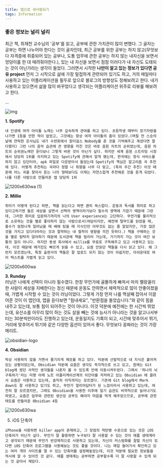 ```yaml
---
title: 앱으로 새사람되기
tags: Information
---
```

### 좋은 정보는 널리 널리
  최근 책, 최재천 교수님의 '공부'를 읽고, 공부에 관한 가치관이 많이 변했다. 그 골자는 공부는 하면 나누어야 한다는 것이 골자인데, 최근 공부를 위한 공부는 하지 않고(무엇보다 자격증에 취중되어 있는 공부나, 도통 업무에 관한 공부는 하지 않는 내자신을 보면서 엉덩이를 한 대 때려줘야한다.), 있는 내 자신을 보면서 점점 이러다가 내 자신도 도태되는 것이 아닌가라는 생각이 들었다. 그러면서 시작한 **나만이 알고 있는 정보가 있다면 공유  project** 먼저 그 시작으로 삶에 가장 밀접하게 관련되어 있기도 하고, 거의 매일마다 사용하고 있는 어플리케이션을 필두로 앞으로 블로그의 방향성도 정해보려고 한다. 내가 사용하고 있으면서 삶을 많이 바꾸었다고 생각되는 어플리케이션 위주로 리뷰룰 해보려고 한다. 


...

![img](https://user-images.githubusercontent.com/50545088/186399607-45d1fe68-27ae-49da-aa06-bf1594679eb7.png)

  **1. Spotify** <br>

    내 인생에 여자 아이돌 노래는 너무 깊숙하게 관여를 하고 있다. 초등학생 때부터 장기자랑을 나가면 1등을 안한 적이 없었고, 그것에는 항상 여자 아이돌의 춤이 있었다.(며칠 전 스승의 날에 연락한 은사님도 내가 수련회에서 원더걸스 Nobody를 춘 것을 기억해주고 계셨다면 말 다했지) 그런 나의 음악 습관에 큰 영향을 끼친 것은 바로 음원 차트의 순위였는데, 음원 차트의 순위권노래만 듣다보니 그렇게 바뀐 것이 아닌가 싶다. 하지만 세계 음원 스트리밍 시장에서 당당히 1위를 차지하고 있는 Spotify에 관해서 알게 됐는데, 한국에는 정식 서비스를 하지 않고 있던터라, apk 파일로 다운받아서 들었는데 Spotify의 핵심은 알고리즘 곡 추천에 있다. 어떻게 추천하는 곡마다 정말 나 취향을 너무 다 맞고, (특히 주간 추천) 이것 때문에 어느 곡을 찾아서 듣는 나의 형태보다도 이제는 자연스럽게 추천해준 것을 듣게 되었다. 나를 다른 사람으로 만들어준 앱 당당히 1위


![1200x630wa (1)](https://user-images.githubusercontent.com/50545088/186398756-7564bc10-f651-49c3-8ec3-3a9199538b26.png)

**2. Millie** <br>

    취미가 어떻게 된다고 하면, 책을 읽는다고 하면 괜히 쑥스럽다. 운동과 독서를 취미로 하고 있다고하기엔 둘은 세상을 살면서 선택의 영역이라기보다 필수의 영역에 가깝기 때문에 그런데, 그러한 취미로 입문하기까지의 나의 User experience는 고단하다. 무언가를 물리적으로 소유하는 것을 별로 좋아하지 않는 사람으로서(여담이지만, 예전에 탈무드를 읽었을 때, 홍수가 엄청나게 일어났을 때 배에 탔을 때 지식인만 아무것도 없는 줄 알았지만, 가장 많은 것을 가지고 있다더라라는 것과 절약하는 내 철학이 영향을 끼친 듯하다.) 책을 구매하는 것을 별로 탐탁치 않아하기 때문에 도서관에 책을 빌리러 가는데, 거기까지 가는 것이 여간 보통의 일이 아니다. 하지만 동생 회사에서 millie를 무료로 구독해주고 있고 사용하고 있는데, 이것 때문에 매거진도 빠르게 읽을 수 있고, 요즘 안읽던 책들을 다시 읽고 있다. 왜 그런지 모르겠는데, 특정 출판사의 책들은 잘 업로드 되지 않는 것이 아쉽지만, 아쉬운대로 여러 텍스트를 가볍게 읽고 있다.


![1200x600wa](https://user-images.githubusercontent.com/50545088/186399374-8f580aa3-aa44-4b7a-b306-3ac18f2bccf3.png)

  **3. Runday** <br>
    러닝은 나에게 선택이 아니라 필수였다. 한창 무언가에 골똘하게 빠져서 마치 멜랑꼴리한 사람이 세상을 지배한다는 정신 때문에 운동도 안하면서 체력적으로 많이 안좋아졌을 때, 가볍게 시작할 수 있는 것이 러닝이었다. 그렇게 가장 먼저 나를 멱살째 잡아서 이끌어준 것이 이 앱인데, 앱을 듣다보면 "힘내세요", "반환점을 돌았습니다."와 같이 힘을 내주고 있는데, 보통 힘이 되어주는 것이 아니다. 이것 덕분에 예전에는 한 시간씩 뛰었는데, 유산소를 아무리 많이 하는 것도 살을 빼는 것에 능사가 아니라는 것을 알고나서부터는 30분씩만이라도 진행하고 있는데, 운동일지도 기록이 되고, 시간에 맞추어서 뛰기, 거리에 맞추어서 뛰기와 같은 다양한 옵션이 있어서 좋다. 무엇보다 꽁짜라는 것이 가장 메리트.

![obsidian-logo](https://user-images.githubusercontent.com/50545088/186398842-4c594ffb-e52c-45a4-b39f-ef1547a0883b.png)


  **4. Obsidian** <br>

    막상 사용하지 않을 거면서 줄기차게 메모를 하고 있다. 덕분에 산발적으로 내 지식은 흩어져 있는 상황이었는데, Obsidian 덕분에 요즘은 생각도 즉각적으로 쓰고 있고, 원래는 Git blog에 썼던 사적인 생각들을 나혼자 볼 수 있도록 안에 이동시켜두었다. 그래서 '하나의 뇌 구축하기'라는 미명 아래 노트 어플리케이션계의 이단아를 자처하고 있는 Obsidian 에 끌려서 요즘은 사용하고 있는데, 솔직히 아직까지는 모르겠다. 기존에 Git blog에서 Mark down도 잘 사용하고 있기도 하고, 무언가 얼리어답터가 된 느낌이라서 사용하고 있는데, 여전히 잘 모르겠지만, 그래도 Obsidian을 사용한 이후에 일기 습관도 비약적으로 늘어나기도 하였고, 요즘은 업무와 관련된 생산성 공부도 해야지 마음을 먹게 해주었으므로, 공부에 관한 태도를 만들어준 Obsidian 4등


![1200x630wa](https://user-images.githubusercontent.com/50545088/186399792-94cb922f-c783-48e8-85de-155bd4b107db.png)


  5. iOS 단축어

    iPhone을 사용하면 killer app이 존재하고, 그 장점의 척탄병 수준으로 있는 것은 iOS 단축어가 아닌가 싶다. 무언가 잘 활용하면 누구보다 잘 사용할 수 있는 것이 애플 생태계라고 생각되기 때문에 무언가 반강제적으로 사용하고 있는데, 자신이 커스텀화를 잘할 자신이 있다면 iOS 단축어 프로그램을 사용해보는 것도 좋을 것이다. 나는 매일 들어가서 확인하고 있는 여러 개의 사이트를 열 수 있는 단축어를 설정해놓았는데, 이것 덕분에 필요한 정보들을 적시에 알 수 있어진 것 같다. 애플 생태계는 공부하면 공부할수록 더 잘 사용할 수 있게 되는 것 같아서 재밌다.